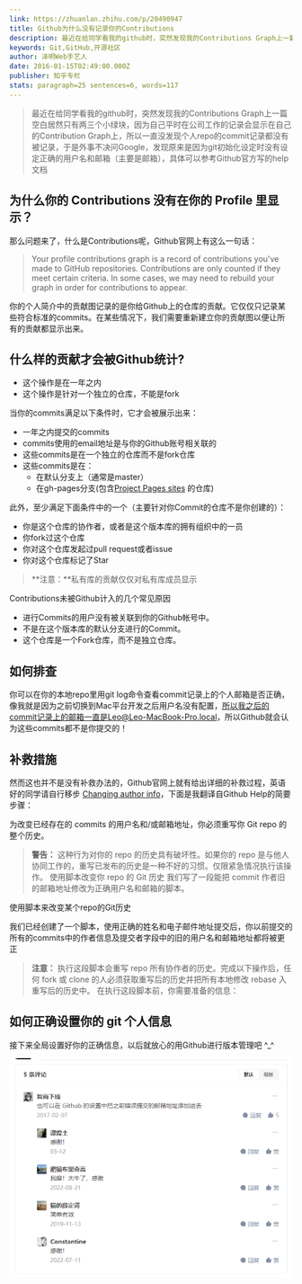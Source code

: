 ```yaml
---
link: https://zhuanlan.zhihu.com/p/20490947
title: Github为什么没有记录你的Contributions
description: 最近在给同学看我的github时，突然发现我的Contributions Graph上一篇空白居然只有两三个小绿块，因为自己平时在公司工作的记录会显示在自己的Contribution Graph上，所以一直没发现个人repo的commit记录都没有被…
keywords: Git,GitHub,开源社区
author: 泽明Web手艺人
date: 2016-01-15T02:49:00.000Z
publisher: 知乎专栏
stats: paragraph=25 sentences=6, words=117
---
```

> 最近在给同学看我的github时，突然发现我的Contributions Graph上一篇空白居然只有两三个小绿块，因为自己平时在公司工作的记录会显示在自己的Contribution Graph上，所以一直没发现个人repo的commit记录都没有被记录，于是外事不决问Google，发现原来是因为git初始化设定时没有设定正确的用户名和邮箱（主要是邮箱），具体可以参考Github官方写的help文档

## 为什么你的 Contributions 没有在你的 Profile 里显示？

那么问题来了，什么是Contributions呢，Github官网上有这么一句话：

> Your profile contributions graph is a record of contributions you've made to GitHub repositories. Contributions are only counted if they meet certain criteria. In some cases, we may need to rebuild your graph in order for contributions to appear.

你的个人简介中的贡献图记录的是你给Github上的仓库的贡献。它仅仅只记录某些符合标准的commits。在某些情况下，我们需要重新建立你的贡献图以便让所有的贡献都显示出来。

## 什么样的贡献才会被Github统计?

* 这个操作是在一年之内
* 这个操作是针对一个独立的仓库，不能是fork

当你的commits满足以下条件时，它才会被展示出来：

* 一年之内提交的commits
* commits使用的email地址是与你的Github账号相关联的
* 这些commits是在一个独立的仓库而不是fork仓库
* 这些commits是在：
  - 在默认分支上（通常是master）
  - 在gh-pages分支(包含[Project Pages sites](https://link.zhihu.com/?target=https%3A//help.github.com/articles/user-organization-and-project-pages/%23project-pages) 的仓库)

此外，至少满足下面条件中的一个（主要针对你Commit的仓库不是你创建的）：

* 你是这个仓库的协作者，或者是这个版本库的拥有组织中的一员
* 你fork过这个仓库
* 你对这个仓库发起过pull request或者issue
* 你对这个仓库标记了Star

> **注意：**私有库的贡献仅仅对私有库成员显示

Contributions未被Github计入的几个常见原因

* 进行Commits的用户没有被关联到你的Github帐号中。
* 不是在这个版本库的默认分支进行的Commit。
* 这个仓库是一个Fork仓库，而不是独立仓库。

## 如何排查

你可以在你的本地repo里用git log命令查看commit记录上的个人邮箱是否正确，像我就是因为之前切换到Mac平台开发之后用户名没有配置，所以我之后的commit记录上的邮箱一直是Leo@Leo-MacBook-Pro.local，所以Github就会认为这些commits都不是你提交的！

## 补救措施

然而这也并不是没有补救办法的，Github官网上就有给出详细的补救过程，英语好的同学请自行移步 [Changing author info](https://link.zhihu.com/?target=https%3A//help.github.com/articles/changing-author-info/)，下面是我翻译自Github Help的简要步骤：

为改变已经存在的 commits 的用户名和/或邮箱地址，你必须重写你 Git repo 的整个历史。

> **警告：** 这种行为对你的 repo 的历史具有破坏性。如果你的 repo 是与他人协同工作的，重写已发布的历史是一种不好的习惯。仅限紧急情况执行该操作。 使用脚本改变你 repo 的 Git 历史 我们写了一段能把 commit 作者旧的邮箱地址修改为正确用户名和邮箱的脚本。

使用脚本来改变某个repo的Git历史

我们已经创建了一个脚本，使用正确的姓名和电子邮件地址提交后，你以前提交的所有的commits中的作者信息及提交者字段中的旧的用户名和邮箱地址都将被更正

> **注意：** 执行这段脚本会重写 repo 所有协作者的历史。完成以下操作后，任何 fork 或 clone 的人必须获取重写后的历史并把所有本地修改 rebase 入重写后的历史中。 在执行这段脚本前，你需要准备的信息：

## 如何正确设置你的 git 个人信息

接下来全局设置好你的正确信息，以后就放心的用Github进行版本管理吧 ^_^


![](附件/md-2023-04-11-14-39-56.png)